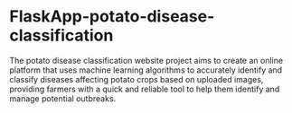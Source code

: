 # FlaskApp-potato-disease-classification

The potato disease classification website project aims to create an online platform that uses machine learning algorithms to accurately identify and classify diseases affecting potato crops based on uploaded images, providing farmers with a quick and reliable tool to help them identify and manage potential outbreaks.

